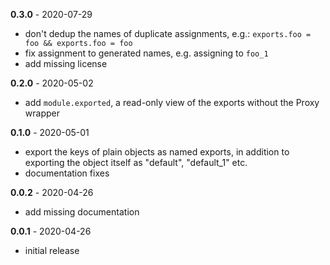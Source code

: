 **0.3.0** - 2020-07-29

- don't dedup the names of duplicate assignments, e.g.:
  `exports.foo = foo && exports.foo = foo`
- fix assignment to generated names, e.g. assigning to `foo_1`
- add missing license

**0.2.0** - 2020-05-02

- add `module.exported`, a read-only view of the exports without the
  Proxy wrapper

**0.1.0** - 2020-05-01

- export the keys of plain objects as named exports, in addition to exporting
  the object itself as "default", "default_1" etc.
- documentation fixes

**0.0.2** - 2020-04-26

- add missing documentation

**0.0.1** - 2020-04-26

- initial release
